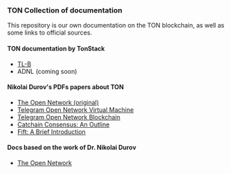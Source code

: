 ### TON Collection of documentation

This repository is our own documentation on the TON blockchain, as well as some links to official sources.

#### TON documentation by TonStack

- [TL-B](/TL-B/README.md)
- ADNL (coming soon)

#### Nikolai Durov's PDFs papers about TON 

- [The Open Network (original)](https://bafybeicnrialbvbf54y3m4c4rrtgfpbzvfkxi77yxbeokwptfrwsmnryme.ipfs.cf-ipfs.com/)
- [Telegram Open Network Virtual Machine](https://ton-blockchain.github.io/docs/tvm.pdf)
- [Telegram Open Network Blockchain](https://ton-blockchain.github.io/docs/tblkch.pdf)
- [Catchain Consensus: An Outline](https://ton-blockchain.github.io/docs/catchain.pdf)
- [Fift: A Brief Introduction](https://ton-blockchain.github.io/docs/fiftbase.pdf)

#### Docs based on the work of Dr. Nikolai Durov

- [The Open Network](https://ton-blockchain.github.io/docs/ton.pdf)